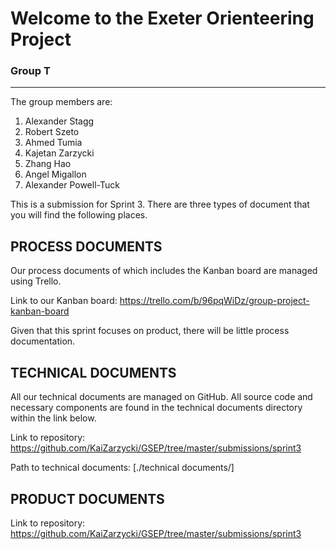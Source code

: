 # Welcome to the Exeter Orienteering Project

### Group T
___

The group members are:

1. Alexander Stagg
2. Robert Szeto
3. Ahmed Tumia
4. Kajetan Zarzycki
5. Zhang Hao
6. Angel Migallon
7. Alexander Powell-Tuck

This is a submission for Sprint 3. There are three types of document that you will find the following places.

## PROCESS DOCUMENTS
Our process documents of which includes the Kanban board are managed using Trello.

Link to our Kanban board: https://trello.com/b/96pqWiDz/group-project-kanban-board

Given that this sprint focuses on product, there will be little process documentation.


## TECHNICAL DOCUMENTS
All our technical documents are managed on GitHub. All source code and necessary components are found in the technical documents directory within the link below.

Link to repository: https://github.com/KaiZarzycki/GSEP/tree/master/submissions/sprint3

Path to technical documents: [./technical documents/]

## PRODUCT DOCUMENTS

Link to repository: https://github.com/KaiZarzycki/GSEP/tree/master/submissions/sprint3
